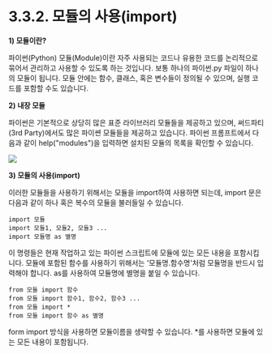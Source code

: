 # 3.3.2.     모듈의 사용\(import\)

**1\)   모듈이란?**

파이썬\(Python\) 모듈\(Module\)이란 자주 사용되는 코드나 유용한 코드를 논리적으로 묶어서 관리하고 사용할 수 있도록 하는 것입니다. 보통 하나의 파이썬.py 파일이 하나의 모듈이 됩니다. 모듈 안에는 함수, 클래스, 혹은 변수들이 정의될 수 있으며, 실행 코드를 포함할 수도 있습니다.

**2\)   내장 모듈**

파이썬은 기본적으로 상당히 많은 표준 라이브러리 모듈들을 제공하고 있으며, 써드파티\(3rd Party\)에서도 많은 파이쎤 모듈들을 제공하고 있습니다. 파이썬 프롬프트에서 다음과 같이 help\("modules"\)을 입력하면 설치된 모듈의 목록을 확인할 수 있습니다.

![](../../.gitbook/assets/3321.png)

**3\)   모듈의 사용\(import\)**

이러한 모듈들을 사용하기 위해서는 모듈을 import하여 사용하면 되는데, import 문은 다음과 같이 하나 혹은 복수의 모듈을 불러들일 수 있습니다.

```text
import 모듈
import 모듈1, 모듈2, 모듈3 ...
import 모듈명 as 별명
```

이 명령들은 현재 작업하고 있는 파이썬 스크립트에 모듈에 있는 모든 내용을 포함시킵니다. 모듈에 포함된 함수를 사용하기 위해서는 '모듈명.함수명'처럼 모듈명을 반드시 입력해야 합니다. as를 사용하여 모듈명에 별명을 붙일 수 있습니다.

```text
from 모듈 import 함수
from 모듈 import 함수1, 함수2, 함수3 ...
from 모듈 import *
from 모듈 import 함수 as 별명
```

form import 방식을 사용하면 모듈이름을 생략할 수 있습니다. \*를 사용하면 모듈에 있는 모든 내용이 포함됩니다. 

